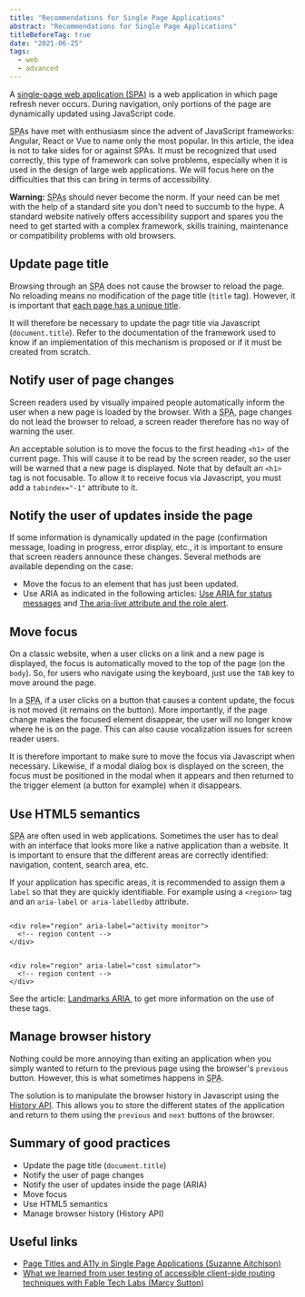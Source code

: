 ```yaml
---
title: "Recommendations for Single Page Applications"
abstract: "Recommendations for Single Page Applications"
titleBeforeTag: true
date: "2021-06-25"
tags:
  - web
  - advanced
---
```

   
A <a href="https://developer.mozilla.org/en-US/docs/Glossary/SPA">single-page web application (SPA)</a> is a web application in which page refresh never occurs. During navigation, only portions of the page are dynamically updated using JavaScript code. 

<abbr title="single page application">SPA</abbr>s have met with enthusiasm since the advent of JavaScript frameworks: Angular, React or Vue to name only the most popular. In this article, the idea is not to take sides for or against SPAs. It must be recognized that used correctly, this type of framework can solve problems, especially when it is used in the design of large web applications. We will focus here on the difficulties that this can bring in terms of accessibility. 

**Warning:** <abbr title="single page applications">SPAs</abbr> should never become the norm. If your need can be met with the help of a standard site you don't need to succumb to the hype. A standard website natively offers accessibility support and spares you the need to get started with a complex framework, skills training, maintenance or compatibility problems with old browsers. 

## Update page title
Browsing through an <abbr title="single-page application">SPA</abbr> does not cause the browser to reload the page. No reloading means no modification of the page title (`title` tag). However, it is important that [each page has a unique title](https://a11y-guidelines.orange.com/en/web/develop/textual-content/#set-a-title-for-each-page).

It will therefore be necessary to update the pagr title via Javascript (`document.title`). Refer to the documentation of the framework used to know if an implementation of this mechanism is proposed or if it must be created from scratch. 

## Notify user of page changes 

Screen readers used by visually impaired people automatically inform the user when a new page is loaded by the browser. With a <abbr title="single-page application">SPA</abbr>, page changes do not lead the browser to reload, a screen reader therefore has no way of warning the user.

An acceptable solution is to move the focus to the first heading `<h1>` of the current page. This will cause it to be read by the screen reader, so the user will be warned that a new page is displayed.
Note that by default an `<h1>` tag is not focusable. To allow it to receive focus via Javascript, you must add a `tabindex="-1"` attribute to it. 

## Notify the user of updates inside the page 

If some information is dynamically updated in the page (confirmation message, loading in progress, error display, etc., it is important to ensure that screen readers announce these changes. Several methods are available depending on the case:
- Move the focus to an element that has just been updated.
- Use ARIA as indicated in the following articles: [Use ARIA for status messages](https://a11y-guidelines.orange.com/en/articles/aria-status-messages/) and [The aria-live attribute and the role alert](https://a11y-guidelines.orange.com/en/articles/aria-live-alert/). 

## Move focus

On a classic website, when a user clicks on a link and a new page is displayed, the focus is automatically moved to the top of the page (on the `body`). So, for users who navigate using the keyboard, just use the `TAB` key to move around the page.

In a <abbr title="single-page application">SPA</abbr>, if a user clicks on a button that causes a content update, the focus is not moved (it remains on the button). 
More importantly, if the page change makes the focused element disappear, the user will no longer know where he is on the page. This can also cause vocalization issues for screen reader users.

It is therefore important to make sure to move the focus via Javascript when necessary. Likewise, if a modal dialog box is displayed on the screen, the focus must be positioned in the modal when it appears and then returned to the trigger element (a button for example) when it disappears. 

## Use HTML5 semantics

<Abbr title="single-page application">SPA</abbr> are often used in web applications. Sometimes the user has to deal with an interface that looks more like a native application than a website. It is important to ensure that the different areas are correctly identified: navigation, content, search area, etc.

If your application has specific areas, it is recommended to assign them a `label` so that they are quickly identifiable. For example using a `<region>` tag and an `aria-label` or` aria-labelledby` attribute. 

<pre><code class="html">
&lt;div role="region" aria-label="activity monitor"&gt;
  &lt;!-- region content --&gt;
&lt;/div&gt;
</code></pre>

<pre><code class="html">
&lt;div role="region" aria-label="cost simulator"&gt;
  &lt;!-- region content --&gt;
&lt;/div&gt;
</code></pre>

See the article: [Landmarks ARIA](https://a11y-guidelines.orange.com/en/web/components-examples/landmarks/), to get more information on the use of these tags. 

## Manage browser history 

Nothing could be more annoying than exiting an application when you simply wanted to return to the previous page using the browser's `previous` button. However, this is what sometimes happens in <abbr title="single-page application">SPA</abbr>.

The solution is to manipulate the browser history in Javascript using the [History API](https://developer.mozilla.org/en/docs/Web/API/History_API). This allows you to store the different states of the application and return to them using the `previous` and `next` buttons of the browser.

<h2>Summary of good practices</h2>

- Update the page title (`document.title`)
- Notify the user of page changes
- Notify the user of updates inside the page (ARIA)
- Move focus
- Use HTML5 semantics
- Manage browser history (History API)

## Useful links
- <a href="https://dev.to/s_aitchison/page-titles-and-a11y-in-single-page-applications-esp-react-vue-4ok8">Page Titles and A11y in Single Page Applications (Suzanne Aitchison)</a>
- <a href="https://www.gatsbyjs.com/blog/2019-07-11-user-testing-accessible-client-routing/">What we learned from user testing of accessible client-side routing techniques with Fable Tech Labs (Marcy Sutton)</a>
